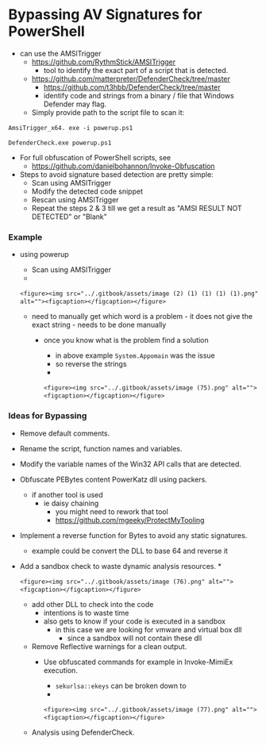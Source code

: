 # Bypassing AV Signatures for PowerShell

* can use the AMSlTrigger
  * https://github.com/RythmStick/AMSITrigger
    * tool to identify the exact part of a script that is detected.
  * https://github.com/matterpreter/DefenderCheck/tree/master
    * https://github.com/t3hbb/DefenderCheck/tree/master
    * identify code and strings from a binary / file that Windows Defender may flag.
  * Simply provide path to the script file to scan it:

```
AmsiTrigger_x64. exe -i powerup.ps1
```

```
DefenderCheck.exe powerup.ps1
```

* For full obfuscation of PowerShell scripts, see
  * https://github.com/danielbohannon/Invoke-Obfuscation
* Steps to avoid signature based detection are pretty simple:
  * Scan using AMSlTrigger
  * Modify the detected code snippet
  * Rescan using AMSlTrigger
  * Repeat the steps 2 & 3 till we get a result as "AMSI RESULT NOT DETECTED" or "Blank"



### Example

* using powerup
  * Scan using AMSlTrigger
  *

      <figure><img src="../.gitbook/assets/image (2) (1) (1) (1) (1).png" alt=""><figcaption></figcaption></figure>


  * need to manually get which word is a problem - it does not give the exact string - needs to be done manually
    * once you know what is the problem find a solution
      * in above example `System.Appomain` was the issue
      * so reverse the strings
      *

          <figure><img src="../.gitbook/assets/image (75).png" alt=""><figcaption></figcaption></figure>





### Ideas for Bypassing

* Remove default comments.
* Rename the script, function names and variables.
* Modify the variable names of the Win32 API calls that are detected.
* Obfuscate PEBytes content PowerKatz dll using packers.
  * if another tool is used
    * ie daisy chaining
      * you might need to rework that tool
      * https://github.com/mgeeky/ProtectMyTooling
* Implement a reverse function for Bytes to avoid any static signatures.
  * example could be convert the DLL to base 64 and reverse it
* Add a sandbox check to waste dynamic analysis resources.
  *

      <figure><img src="../.gitbook/assets/image (76).png" alt=""><figcaption></figcaption></figure>


  * add other DLL to check into the code
    * intentions is to waste time&#x20;
    * also gets to know if your code is executed in a sandbox&#x20;
      * in this case we are looking for vmware and virtual box dll&#x20;
        * since a sandbox will not contain these dll
  * Remove Reflective warnings for a clean output.
    * Use obfuscated commands for example in Invoke-MimiEx execution.
      * `sekurlsa::ekeys` can be broken down to
      *

          <figure><img src="../.gitbook/assets/image (77).png" alt=""><figcaption></figcaption></figure>
  * Analysis using DefenderCheck.

